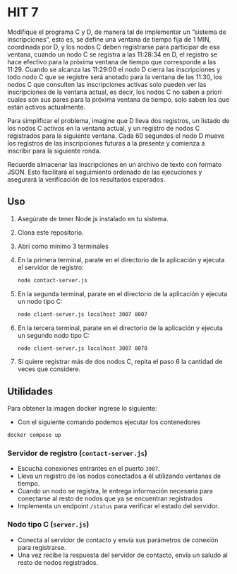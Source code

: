 # HIT 7

Modifique el programa C y D, de manera tal de implementar un “sistema de inscripciones”, esto es, se define una ventana de tiempo fija de 1 MIN, coordinada por D, y los nodos C deben registrarse para participar de esa ventana, cuando un nodo C se registra a las 11:28:34 en D, el registro se hace efectivo para la próxima ventana de tiempo que corresponde a las 11:29. Cuando se alcanza las 11:29:00 el nodo D cierra las inscripciones y todo nodo C que se registre será anotado para la ventana de las 11:30, los nodos C que consulten las inscripciones activas solo pueden ver las inscripciones de la ventana actual, es decir, los nodos C no saben a priori cuales son sus pares para la próxima ventana de tiempo, solo saben los que están activos actualmente.

Para simplificar el problema, imagine que D lleva dos registros, un listado de los nodos C activos en la ventana actual, y un registro de nodos C registrados para la siguiente ventana. Cada 60 segundos el nodo D mueve los registros de las inscripciones futuras a la presente y comienza a inscribir para la siguiente ronda.

Recuerde almacenar las inscripciones en un archivo de texto con formato JSON. Esto facilitará el seguimiento ordenado de las ejecuciones y asegurará la verificación de los resultados esperados.

## Uso

1. Asegúrate de tener Node.js instalado en tu sistema.
2. Clona este repositorio.
3. Abrí como mínimo 3 terminales
4. En la primera terminal, parate en el directorio de la aplicación y ejecuta el servidor de registro:

    ```bash
    node contact-server.js
    ```

5. En la segunda terminal, parate en el directorio de la aplicación y ejecuta un nodo tipo C:

    ```bash
    node client-server.js localhost 3007 8007
    ```

6. En la tercera terminal, parate en el directorio de la aplicación y ejecuta un segundo nodo tipo C:

    ```bash
    node client-server.js localhost 3007 8070
    ```

7. Si quiere registrar más de dos nodos C, repita el paso 6 la cantidad de veces que considere.

## Utilidades

Para obtener la imagen docker ingrese lo siguiente:

-   Con el siguiente comando podemos ejecutar los contenedores

```bash
docker compose up
```

### Servidor de registro (`contact-server.js`)

-   Escucha conexiones entrantes en el puerto `3007`.
-   Lleva un registro de los nodos conectados a él utilizando ventanas de tiempo.
-   Cuando un nodo se registra, le entrega información necesaria para conectarse al resto de nodos que ya se encuentran registrados
-   Implementa un endpoint `/status` para verificar el estado del servidor.

### Nodo tipo C (`server.js`)

-   Conecta al servidor de contacto y envía sus parámetros de conexión para registrarse.
-   Una vez recibe la respuesta del servidor de contacto, envía un saludo al resto de nodos registrados.
